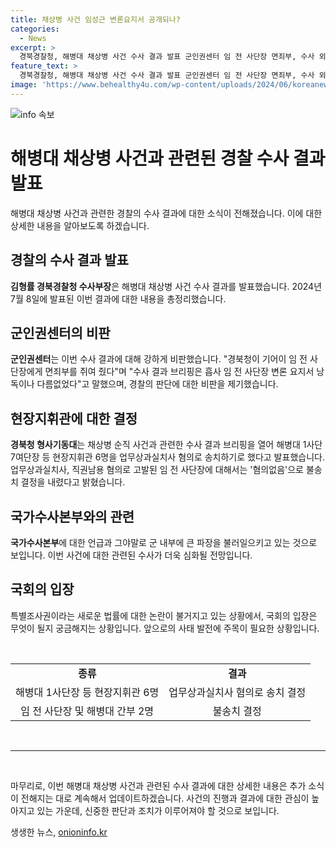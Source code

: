 ```yaml
---
title: 채상병 사건 임성근 변론요지서 공개되나?
categories:
  - News
excerpt: >
  경북경찰청, 해병대 채상병 사건 수사 결과 발표 군인권센터 임 전 사단장 면죄부, 수사 외압 공범 자인 경찰은 현장지휘관 6명을 업무상과실치사 혐의로 송치, 임 전 사단장은 불송치 결정 발표. 군인권센터는 공정한 수사 포기한 경찰 비판하며 특검법 필요성 강조. (150자)
feature_text: >
  경북경찰청, 해병대 채상병 사건 수사 결과 발표 군인권센터 임 전 사단장 면죄부, 수사 외압 공범 자인 경찰은 현장지휘관 6명을 업무상과실치사 혐의로 송치, 임 전 사단장은 불송치 결정 발표. 군인권센터는 공정한 수사 포기한 경찰 비판하며 특검법 필요성 강조. (150자)
image: 'https://www.behealthy4u.com/wp-content/uploads/2024/06/koreanews.jpg'
---
```


<p><img src="https://www.behealthy4u.com/wp-content/uploads/2024/06/koreanews.jpg" alt="info 속보" /></p>

<h1>해병대 채상병 사건과 관련된 경찰 수사 결과 발표</h1>

<p data-ke-size="size16">해병대 채상병 사건과 관련한 경찰의 수사 결과에 대한 소식이 전해졌습니다. 이에 대한 상세한 내용을 알아보도록 하겠습니다.</p>

<h2><b>경찰의 수사 결과 발표</b></h2>

<p><b>김형률 경북경찰청 수사부장</b>은 해병대 채상병 사건 수사 결과를 발표했습니다. 2024년 7월 8일에 발표된 이번 결과에 대한 내용을 총정리했습니다.</p>

<h2><b>군인권센터의 비판</b></h2>

<p><b>군인권센터</b>는 이번 수사 결과에 대해 강하게 비판했습니다. "경북청이 기어이 임 전 사단장에게 면죄부를 쥐여 줬다"며 "수사 결과 브리핑은 흡사 임 전 사단장 변론 요지서 낭독이나 다름없었다"고 말했으며, 경찰의 판단에 대한 비판을 제기했습니다.</p>

<h2><b>현장지휘관에 대한 결정</b></h2>

<p><b>경북청 형사기동대</b>는 채상병 순직 사건과 관련한 수사 결과 브리핑을 열어 해병대 1사단 7여단장 등 현장지휘관 6명을 업무상과실치사 혐의로 송치하기로 했다고 발표했습니다. 업무상과실치사, 직권남용 혐의로 고발된 임 전 사단장에 대해서는 '혐의없음'으로 불송치 결정을 내렸다고 밝혔습니다.</p>

<h2><b>국가수사본부와의 관련</b></h2>

<p><b>국가수사본부</b>에 대한 언급과 그야말로 군 내부에 큰 파장을 불러일으키고 있는 것으로 보입니다. 이번 사건에 대한 관련된 수사가 더욱 심화될 전망입니다.</p>

<h2><b>국회의 입장</b></h2>

<p>특별조사권이라는 새로운 법률에 대한 논란이 불거지고 있는 상황에서, 국회의 입장은 무엇이 될지 궁금해지는 상황입니다. 앞으로의 사태 발전에 주목이 필요한 상황입니다.</p>

<p data-ke-size="size16">&nbsp;</p>

<table>
  <tr>
    <td style="text-align: center; height: 17px;"><b>종류</b></td>
    <td style="text-align: center; height: 17px;"><b>결과</b></td>
  </tr>
  <tr>
    <td style="text-align: center; height: 17px;">해병대 1사단장 등 현장지휘관 6명</td>
    <td style="text-align: center; height: 17px;">업무상과실치사 혐의로 송치 결정</td>
  </tr>
  <tr>
    <td style="text-align: center; height: 17px;">임 전 사단장 및 해병대 간부 2명</td>
    <td style="text-align: center; height: 17px;">불송치 결정</td>
  </tr>
</table>

<p data-ke-size="size16">&nbsp;</p>

<hr>

<p data-ke-size="size16">&nbsp;</p>

<p>마무리로, 이번 해병대 채상병 사건과 관련된 수사 결과에 대한 상세한 내용은 추가 소식이 전해지는 대로 계속해서 업데이트하겠습니다. 사건의 진행과 결과에 대한 관심이 높아지고 있는 가운데, 신중한 판단과 조치가 이루어져야 할 것으로 보입니다.</p>
생생한 뉴스, <a href="https://onioninfo.kr" rel="dofollow">onioninfo.kr</a>


